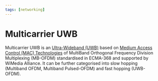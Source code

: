 ```yaml
---
tags: [networking]
---
```


# Multicarrier UWB

Multicarrier UWB is an [Ultra-Wideband (UWB)](202305041147.md) based on
[Medium Access Control (MAC) Technologies](202303301623.md) of MultiBand
Orthogonal Frequency Division Multiplexing (MB-OFDM) standardised in ECMA-368
and supported by WiMedia Alliance. It can be further categorised into slow
hopping (Multiband OFDM, Multiband Pulsed-OFDM) and fast hopping (UWB-OFDM).
